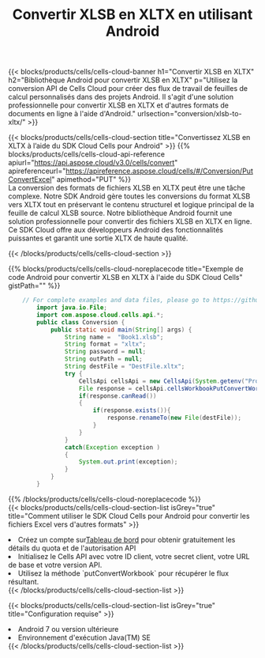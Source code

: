 ﻿---
title:  Convertir XLSB en XLTX en utilisant Android
description:  Utilisation du SDK Cloud Aspose.Cells pour Android pour convertir un fichier au format XLSB en fichier au format XLTX.
kwords: Excel, Convert XLSB to XLTX, REST, Android
howto: How to convert XLSB to XLTX using Aspose.Cells Cloud Android library.
---
{{< blocks/products/cells/cells-cloud-banner h1="Convertir XLSB en XLTX" h2="Bibliothèque Android pour convertir XLSB en XLTX" p="Utilisez la conversion API de Cells Cloud pour créer des flux de travail de feuilles de calcul personnalisés dans des projets Android. Il s\'agit d\'une solution professionnelle pour convertir XLSB en XLTX et d\'autres formats de documents en ligne à l\'aide d\'Android." urlsection="conversion/xlsb-to-xltx/" >}}

{{< blocks/products/cells/cells-cloud-section title="Convertissez XLSB en XLTX à l’aide du SDK Cloud Cells pour Android" >}}
{{% blocks/products/cells/cells-cloud-api-reference apiurl="https://api.aspose.cloud/v3.0/cells/convert" apireferenceurl="https://apireference.aspose.cloud/cells/#/Conversion/PutConvertExcel" apimethod="PUT" %}}
<br/>
La conversion des formats de fichiers XLSB en XLTX peut être une tâche complexe. Notre SDK Android gère toutes les conversions du format XLSB vers XLTX tout en préservant le contenu structurel et logique principal de la feuille de calcul XLSB source. Notre bibliothèque Android fournit une solution professionnelle pour convertir des fichiers XLSB en XLTX en ligne. Ce SDK Cloud offre aux développeurs Android des fonctionnalités puissantes et garantit une sortie XLTX de haute qualité.

{{< /blocks/products/cells/cells-cloud-section >}}

{{% blocks/products/cells/cells-cloud-noreplacecode title="Exemple de code Android pour convertir XLSB en XLTX à l\'aide du SDK Cloud Cells" gistPath="" %}}
 
```java
    // For complete examples and data files, please go to https://github.com/aspose-cells-cloud/aspose-cells-cloud-android/
        import java.io.File;
        import com.aspose.cloud.cells.api.*;
        public class Conversion {
            public static void main(String[] args) {
                String name =  "Book1.xlsb";
                String format = "xltx";
                String password = null;
                String outPath = null;
                String destFile = "DestFile.xltx";
                try {
                    CellsApi cellsApi = new CellsApi(System.getenv("ProductClientId"), System.getenv("ProductClientSecret"));
                    File response = cellsApi.cellsWorkbookPutConvertWorkbook(new File(name), format, password, outPath, null,null);            
                    if(response.canRead())
                    {
                        if(response.exists()){
                            response.renameTo(new File(destFile));
                        }                
                    }
                }
                catch(Exception exception )
                {
                    System.out.print(exception);
                }
            }
        }
```
 
{{% /blocks/products/cells/cells-cloud-noreplacecode %}}
<br/>
{{< blocks/products/cells/cells-cloud-section-list isGrey="true" title="Comment utiliser le SDK Cloud Cells pour Android pour convertir les fichiers Excel vers d\'autres formats" >}}
<li> Créez un compte sur<a href="https://dashboard.aspose.cloud/">Tableau de bord</a> pour obtenir gratuitement les détails du quota et de l'autorisation API</li>
<li>Initialisez le Cells API avec votre ID client, votre secret client, votre URL de base et votre version API.</li>
<li>Utilisez la méthode `putConvertWorkbook` pour récupérer le flux résultant.</li>
{{< /blocks/products/cells/cells-cloud-section-list >}}

{{< blocks/products/cells/cells-cloud-section-list isGrey="true" title="Configuration requise" >}}
<li>Android 7 ou version ultérieure</li>
<li>Environnement d'exécution Java(TM) SE</li>
{{< /blocks/products/cells/cells-cloud-section-list >}}
